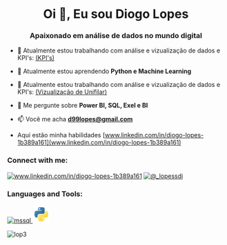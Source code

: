 <h1 align="center">Oi 👋, Eu sou Diogo Lopes</h1>
<h3 align="center">Apaixonado em análise de dados no mundo digital</h3>

- 🔭 Atualmente estou trabalhando com análise e vizualização de dados e KPI's: [(KPI's)](https://app.powerbi.com/groups/me/reports/cfc2606a-907d-40d6-9d3d-0c76d6aab20a?pbi_source=desktop)

- 🌱 Atualmente estou aprendendo **Python e Machine Learning**

- 🔭 Atualmente estou trabalhando com análise e vizualização de dados e KPI's: [(Vizualização de Unifilar)](https://app.powerbi.com/links/uH61OBgrR6?ctid=875b1384-b3c7-48a8-b2c2-5ce0f44392c3&pbi_source=linkShare)

- 💬 Me pergunte sobre **Power BI, SQL, Exel e BI**

- 📫 Você me acha **d99lopes@gmail.com**

- Aqui estão minha habilidades [www.linkedin.com/in/diogo-lopes-1b389a161](www.linkedin.com/in/diogo-lopes-1b389a161)

<h3 align="left">Connect with me:</h3>
<p align="left">
<a href="https://linkedin.com/in/www.linkedin.com/in/diogo-lopes-1b389a161" target="blank"><img align="center" src="https://raw.githubusercontent.com/rahuldkjain/github-profile-readme-generator/master/src/images/icons/Social/linked-in-alt.svg" alt="www.linkedin.com/in/diogo-lopes-1b389a161" height="30" width="40" /></a>
<a href="https://instagram.com/@_lopessdi" target="blank"><img align="center" src="https://raw.githubusercontent.com/rahuldkjain/github-profile-readme-generator/master/src/images/icons/Social/instagram.svg" alt="@_lopessdi" height="30" width="40" /></a>
</p>

<h3 align="left">Languages and Tools:</h3>
<p align="left"> <a href="https://www.microsoft.com/en-us/sql-server" target="_blank" rel="noreferrer"> <img src="https://www.svgrepo.com/show/303229/microsoft-sql-server-logo.svg" alt="mssql" width="40" height="40"/> </a> <a href="https://www.python.org" target="_blank" rel="noreferrer"> <img src="https://raw.githubusercontent.com/devicons/devicon/master/icons/python/python-original.svg" alt="python" width="40" height="40"/> </a> </p>

<p><img align="center" src="https://github-readme-stats.vercel.app/api/top-langs?username=lop3&show_icons=true&locale=en&layout=compact" alt="lop3" /></p>
